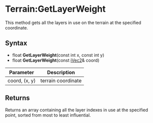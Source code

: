 # Terrain:GetLayerWeight

This method gets all the layers in use on the terrain at the specified coordinate.

## Syntax

- float **GetLayerWeight**(const int x, const int y)
- float **GetLayerWeight**(const [iVec2](iVec2.md)& coord)

| Parameter | Description |
|---|---|
| coord, (x, y) | terrain coordinate |

## Returns

Returns an array containing all the layer indexes in use at the specified point, sorted from most to least influential.
